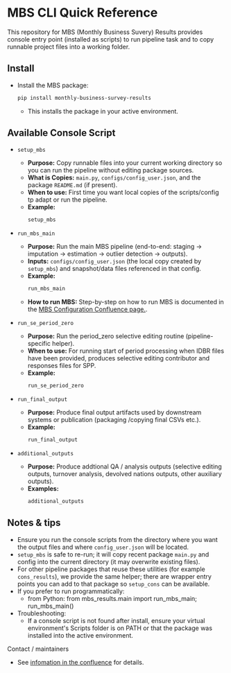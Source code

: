 # MBS CLI Quick Reference

This repository for MBS (Monthly Business Suvery) Results provides console entry point (installed as scripts) to run pipeline
task and to copy runnable project files into a working folder.

## Install
- Install the MBS package:
    ```bash
    pip install monthly-business-survey-results
    ```
    - This installs the package in your active environment.

## Available Console Script
- `setup_mbs`
    - **Purpose:** Copy runnable files into your current working directory so you can run the pipeline without editing package sources.
    - **What is Copies:** `main.py`, `configs/config_user.json`, and the package `README.md` (if present).
    - **When to use:** First time you want local copies of the scripts/config tp adapt or run the pipeline.
    - **Example:**
        ```bash
        setup_mbs
        ```
- `run_mbs_main`
    - **Purpose:** Run the main MBS pipeline (end-to-end: staging → imputation → estimation → outlier detection → outputs).
    - **Inputs:** `configs/config_user.json` (the local copy created by `setup_mbs`) and snapshot/data files referenced in that config.
    - **Example:**
        ```bash
        run_mbs_main
        ```
    - **How to run MBS:** Step-by-step on how to run MBS is documented in the [MBS Configuration Confluence page.](https://officefornationalstatistics.atlassian.net/wiki/spaces/MC/pages/59643308/MBS+Configuration).

- `run_se_period_zero`
    - **Purpose:** Run the period_zero selective editing routine (pipeline-specific helper).
    - **When to use:** For running start of period processing when IDBR files have been provided, produces selective editing contributor and responses files for SPP.
    - **Example:**
        ```bash
        run_se_period_zero
        ```

- `run_final_output`
    - **Purpose:** Produce final output artifacts used by downstream systems or publication (packaging /copying final CSVs etc.).
    - **Example:**
        ```bash
        run_final_output
        ```

- `additional_outputs`
    - **Purpose:** Produce addtional QA / analysis outputs (selective editing outputs, turnover analysis, devolved nations outputs, other auxiliary outputs).
    - **Examples:**
        ```bash
        additional_outputs
        ```

## Notes & tips
- Ensure you run the console scripts from the directory where you want the output files and where `config_user.json` will be located.
- `setup_mbs` is safe to re-run; it will copy recent package `main.py` and config into the current directory (it may overwrite existing files).
- For other pipeline packages that reuse these utilities (for example `cons_results`), we provide the same helper; there are wrapper entry points you can add to that package so `setup_cons` can be available.
- If you prefer to run programmatically:
  - from Python: from mbs_results.main import run_mbs_main; run_mbs_main()
- Troubleshooting:
  - If a console script is not found after install, ensure your virtual environment's Scripts folder is on PATH or that the package was installed into the active environment.

Contact / maintainers
- See [infomation in the confluence](https://officefornationalstatistics.atlassian.net/wiki/spaces/MC/pages/59643314/Introduction) for details.
